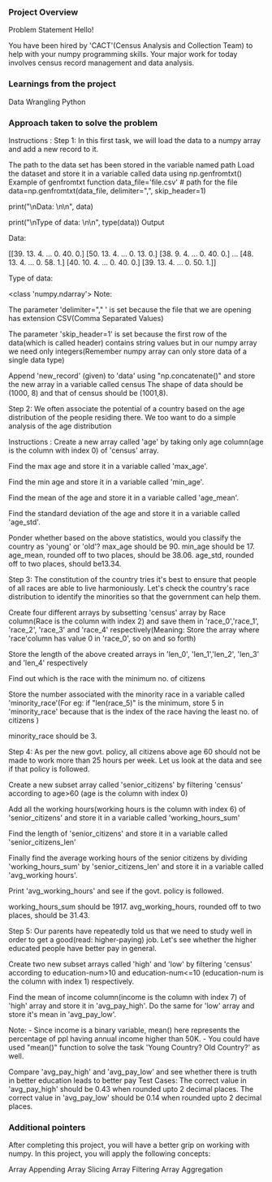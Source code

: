 ### Project Overview

 Problem Statement
Hello!

You have been hired by 'CACT'(Census Analysis and Collection Team) to help with your numpy programming skills. Your major work for today involves census record management and data analysis.


### Learnings from the project

 Data Wrangling
Python


### Approach taken to solve the problem

 Instructions :
Step 1: In this first task, we will load the data to a numpy array and add a new record to it.

The path to the data set has been stored in the variable named path
Load the dataset and store it in a variable called data using np.genfromtxt()
   Example of genfromtxt function
data_file='file.csv' # path for the file
data=np.genfromtxt(data_file, delimiter=",", skip_header=1)

print("\nData: \n\n", data)

print("\nType of data: \n\n", type(data))
Output

Data: 

[[39. 13.  4. ...  0. 40.  0.]
 [50. 13.  4. ...  0. 13.  0.]
 [38.  9.  4. ...  0. 40.  0.]
 ...
 [48. 13.  4. ...  0. 58.  1.]
 [40. 10.  4. ...  0. 40.  0.]
 [39. 13.  4. ...  0. 50.  1.]]

Type of data: 

 <class 'numpy.ndarray'>
Note:

The parameter 'delimiter="," ' is set because the file that we are opening has extension CSV(Comma Separated Values)

The parameter 'skip_header=1' is set because the first row of the data(which is called header) contains string values but in our numpy array we need only integers(Remember numpy array can only store data of a single data type)

Append 'new_record' (given) to 'data' using "np.concatenate()" and store the new array in a variable called census
The shape of data should be (1000, 8) and that of census should be (1001,8).

Step 2: We often associate the potential of a country based on the age distribution of the people residing there. We too want to do a simple analysis of the age distribution

Instructions :
Create a new array called 'age' by taking only age column(age is the column with index 0) of 'census' array.

Find the max age and store it in a variable called 'max_age'.

Find the min age and store it in a variable called 'min_age'.

Find the mean of the age and store it in a variable called 'age_mean'.

Find the standard deviation of the age and store it in a variable called 'age_std'.

Ponder whether based on the above statistics, would you classify the country as 'young' or 'old'?
max_age should be 90.
min_age should be 17.
age_mean, rounded off to two places, should be 38.06.
age_std, rounded off to two places, should be13.34.

Step 3: The constitution of the country tries it's best to ensure that people of all races are able to live harmoniously. Let's check the country's race distribution to identify the minorities so that the government can help them.

Create four different arrays by subsetting 'census' array by Race column(Race is the column with index 2) and save them in 'race_0','race_1', 'race_2', 'race_3' and 'race_4' respectively(Meaning: Store the array where 'race'column has value 0 in 'race_0', so on and so forth)

Store the length of the above created arrays in 'len_0', 'len_1','len_2', 'len_3' and 'len_4' respectively

Find out which is the race with the minimum no. of citizens

Store the number associated with the minority race in a variable called 'minority_race'(For eg: if "len(race_5)" is the minimum, store 5 in 'minority_race' because that is the index of the race having the least no. of citizens )

minority_race should be 3.

Step 4: As per the new govt. policy, all citizens above age 60 should not be made to work more than 25 hours per week. Let us look at the data and see if that policy is followed.

Create a new subset array called 'senior_citizens' by filtering 'census' according to age>60 (age is the column with index 0)

Add all the working hours(working hours is the column with index 6) of 'senior_citizens' and store it in a variable called 'working_hours_sum'

Find the length of 'senior_citizens' and store it in a variable called 'senior_citizens_len'

Finally find the average working hours of the senior citizens by dividing 'working_hours_sum' by 'senior_citizens_len' and store it in a variable called 'avg_working hours'.

Print 'avg_working_hours' and see if the govt. policy is followed.

working_hours_sum should be 1917.
avg_working_hours, rounded off to two places, should be 31.43.

Step 5: Our parents have repeatedly told us that we need to study well in order to get a good(read: higher-paying) job. Let's see whether the higher educated people have better pay in general.

Create two new subset arrays called 'high' and 'low' by filtering 'census' according to education-num>10 and education-num<=10 (education-num is the column with index 1) respectively.

Find the mean of income column(income is the column with index 7) of 'high' array and store it in 'avg_pay_high'. Do the same for 'low' array and store it's mean in 'avg_pay_low'.

Note: - Since income is a binary variable, mean() here represents the percentage of ppl having annual income higher than 50K. - You could have used "mean()" function to solve the task 'Young Country? Old Country?' as well.

Compare 'avg_pay_high' and 'avg_pay_low' and see whether there is truth in better education leads to better pay
Test Cases: The correct value in 'avg_pay_high' should be 0.43 when rounded upto 2 decimal places. The correct value in 'avg_pay_low' should be 0.14 when rounded upto 2 decimal places.


### Additional pointers

 After completing this project, you will have a better grip on working with numpy. In this project, you will apply the following concepts:

Array Appending
Array Slicing
Array Filtering
Array Aggregation


